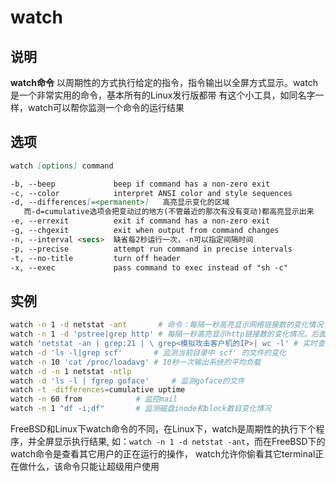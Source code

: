# **watch**

## 说明

**watch命令** 以周期性的方式执行给定的指令，指令输出以全屏方式显示。watch是一个非常实用的命令，基本所有的Linux发行版都带
有这个小工具，如同名字一样，watch可以帮你监测一个命令的运行结果

## 选项

```markdown
watch [options] command

-b, --beep             beep if command has a non-zero exit
-c, --color            interpret ANSI color and style sequences
-d, --differences[=<permanent>]   高亮显示变化的区域
   而-d=cumulative选项会把变动过的地方(不管最近的那次有没有变动)都高亮显示出来
-e, --errexit          exit if command has a non-zero exit
-g, --chgexit          exit when output from command changes
-n, --interval <secs>  缺省每2秒运行一次，-n可以指定间隔时间
-p, --precise          attempt run command in precise intervals
-t, --no-title         turn off header
-x, --exec             pass command to exec instead of "sh -c"

```

## 实例

```bash
watch -n 1 -d netstat -ant       # 命令：每隔一秒高亮显示网络链接数的变化情况
watch -n 1 -d 'pstree|grep http' # 每隔一秒高亮显示http链接数的变化情况。后面接的命令若带有管道符，需要加''将命令区域归整
watch 'netstat -an | grep:21 | \ grep<模拟攻击客户机的IP>| wc -l' # 实时查看模拟攻击客户机建立起来的连接数
watch -d 'ls -l|grep scf'       # 监测当前目录中 scf' 的文件的变化
watch -n 10 'cat /proc/loadavg' # 10秒一次输出系统的平均负载
watch -d -n 1 netstat -ntlp
watch -d 'ls -l | fgrep goface'     # 监测goface的文件
watch -t -differences=cumulative uptime
watch -n 60 from            # 监控mail
watch -n 1 "df -i;df"       # 监测磁盘inode和block数目变化情况
```

FreeBSD和Linux下watch命令的不同，在Linux下，watch是周期性的执行下个程序，并全屏显示执行结果,
如：`watch -n 1 -d netstat -ant`，而在FreeBSD下的watch命令是查看其它用户的正在运行的操作，
watch允许你偷看其它terminal正在做什么，该命令只能让超级用户使用



